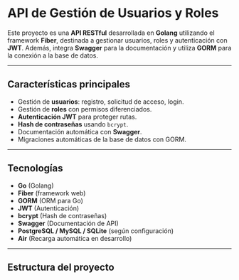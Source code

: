 # API de Gestión de Usuarios y Roles

Este proyecto es una **API RESTful** desarrollada en **Golang** utilizando el framework **Fiber**, destinada a gestionar usuarios, roles y autenticación con **JWT**. Además, integra **Swagger** para la documentación y utiliza **GORM** para la conexión a la base de datos.

---

## Características principales

- Gestión de **usuarios**: registro, solicitud de acceso, login.
- Gestión de **roles** con permisos diferenciados.
- **Autenticación JWT** para proteger rutas.
- **Hash de contraseñas** usando `bcrypt`.
- Documentación automática con **Swagger**.
- Migraciones automáticas de la base de datos con GORM.

---

## Tecnologías

- **Go** (Golang)
- **Fiber** (framework web)
- **GORM** (ORM para Go)
- **JWT** (Autenticación)
- **bcrypt** (Hash de contraseñas)
- **Swagger** (Documentación de API)
- **PostgreSQL / MySQL / SQLite** (según configuración)
- **Air** (Recarga automática en desarrollo)

---

## Estructura del proyecto


